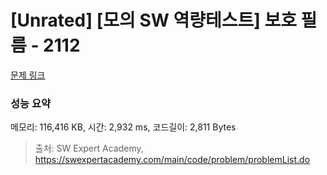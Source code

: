 # [Unrated] [모의 SW 역량테스트] 보호 필름 - 2112 

[문제 링크](https://swexpertacademy.com/main/code/problem/problemDetail.do?contestProbId=AV5V1SYKAaUDFAWu) 

### 성능 요약

메모리: 116,416 KB, 시간: 2,932 ms, 코드길이: 2,811 Bytes



> 출처: SW Expert Academy, https://swexpertacademy.com/main/code/problem/problemList.do
